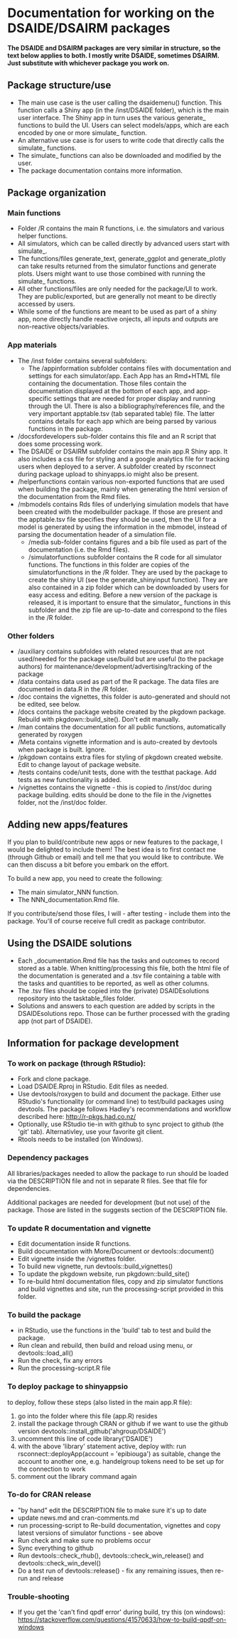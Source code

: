 # Documentation for working on the DSAIDE/DSAIRM packages

**The DSAIDE and DSAIRM packages are very similar in structure, so the text below applies to both. I mostly write DSAIDE, sometimes DSAIRM. Just substitute with whichever package you work on.**

## Package structure/use 
* The main use case is the user calling the dsaidemenu() function. This function calls a Shiny app (in the /inst/DSAIDE folder), which is the main user interface. The Shiny app in turn uses the various generate_ functions to build the UI. Users can select models/apps, which are each encoded by one or more simulate_ function. 
* An alternative use case is for users to write code that directly calls the simulate_ functions.
* The simulate_ functions can also be downloaded and modified by the user.
* The package documentation contains more information.

## Package organization

### Main functions
* Folder /R contains the main R functions, i.e. the simulators and various helper functions. 
* All simulators, which can be called directly by advanced users start with simulate_. 
* The functions/files generate_text, generate_ggplot and generate_plotly can take results returned from the simulator functions and generate plots. Users might want to use those combined with running the simulate_ functions. 
* All other functions/files are only needed for the package/UI to work. They are public/exported, but are generally not meant to be directly accessed by users.
* While some of the functions are meant to be used as part of a shiny app, none directly handle reactive onjects, all inputs and outputs are non-reactive objects/variables.

### App materials
* The /inst folder contains several subfolders: 
  * The /appinformation subfolder contains files with documentation and settings for each simulator/app. Each App has an Rmd+HTML file containing the documentation. Those files contain the documentation displayed at the bottom of each app, and app-specific settings that are needed for proper display and running through the UI. There is also a bibliography/references file, and the very important apptable.tsv (tab separated table) file. The latter contains details for each app which are being parsed by various functions in the package.
 * /docsfordevelopers sub-folder contains this file and an R script that does some processing work.
  * The DSAIDE or DSAIRM subfolder contains the main app.R Shiny app. It also includes a css file for styling and a google analytics file for tracking users when deployed to a server. A subfolder created by rsconnect during package upload to shinyapps.io might also be present. 
* /helperfunctions contain various non-exported functions that are used when building the package, mainly when generating the html version of the documentation from the Rmd files.
* /mbmodels contains Rds files of underlying simulation models that have been created with the modelbuilder package. If those are present and the apptable.tsv file specifies they should be used, then the UI for a model is generated by using the information in the mbmodel, instead of parsing the documentation header of a simulation file. 
  * /media sub-folder contains figures and a bib file used as part of the documentation (i.e. the Rmd files). 
  * /simulatorfunctions subfolder contains the R code for all simulator functions. The functions in this folder are copies of the simulatorfunctions in the /R folder. They are used by the package to create the shiny UI (see the generate_shinyinput function). They are also contained in a zip folder which can be downloaded by users for easy access and editing. Before a new version of the package is released, it is important to ensure that the simulator_ functions in this subfolder and the zip file are up-to-date and correspond to the files in the /R folder.


### Other folders

* /auxiliary contains subfoldes with related resources that are not used/needed for the package use/build but are useful (to the package authors) for maintenance/development/advertising/tracking of the package
* /data contains data used as part of the R package. The data files are documented in data.R in the /R folder.
* /doc contains the vignettes, this folder is auto-generated and should not be edited, see below.
* /docs contains the package website created by the pkgdown package. Rebuild with pkgdown::build_site(). Don't edit manually.
* /man contains the documentation for all public functions, automatically generated by roxygen
* /Meta contains vignette information and is auto-created by devtools when package is built. Ignore.
* /pkgdown contains extra files for styling of pkgdown created website. Edit to change layout of package website.
* /tests contains code/unit tests, done with the testthat package. Add tests as new functionality is added.
* /vignettes contains the vignette - this is copied to /inst/doc during package building. edits should be done to the file in the /vignettes folder, not the /inst/doc folder.

## Adding new apps/features

If you plan to build/contribute new apps or new features to the package, I would be delighted to include them! 
The best idea is to first contact me (through Github or email) and tell me that you would like to contribute. We can then discuss a bit before you embark on the effort. 

To build a new app, you need to create the following:

* The main simulator_NNN function.
* The NNN_documentation.Rmd file.

If you contribute/send those files, I will - after testing - include them into the package. You'll of course receive full credit as package contributor.

## Using the DSAIDE solutions
* Each _documentation.Rmd file has the tasks and outcomes to record stored as a table. When knitting/processing this file, both the html file of the documentation is generated and a .tsv file containing a table with the tasks and quantities to be reported, as well as other columns.
* The .tsv files should be copied into the (private) DSAIDEsolutions repository into the tasktable_files folder.
* Solutions and answers to each question are added by scripts in the DSAIDEsolutions repo. Those can be further processed with the grading app (not part of DSAIDE). 




## Information for package development

### To work on package (through RStudio): 
* Fork and clone package.
* Load DSAIDE.Rproj in RStudio. Edit files as needed.
* Use devtools/roxygen to build and document the package. Either use RStudio's functionality (or command line) to test/build packages using devtools. The package follows Hadley's recommendations and workflow described here: http://r-pkgs.had.co.nz/
* Optionally, use RStudio tie-in with github to sync project to github (the 'git' tab). Alternativley, use your favorite git client.
* Rtools needs to be installed (on Windows).

### Dependency packages 
All libraries/packages needed to allow the package to run should be loaded via the DESCRIPTION file and not in separate R files. See that file for dependencies.

Additional packages are needed for development (but not use) of the package. Those are listed in the suggests section of the DESCRIPTION file. 

### To update R documentation and vignette
* Edit documentation inside R functions. 
* Build documentation with More/Document or devtools::document()
* Edit vignette inside the /vignettes folder.
* To build new vignette, run devtools::build_vignettes()
* To update the pkgdown website, run pkgdown::build_site()
* To re-build html documentation files, copy and zip simulator functions and build vignettes and site, run the processing-script provided in this folder.

### To build the package
* in RStudio, use the functions in the 'build' tab to test and build the package.
* Run clean and rebuild, then build and reload using menu, or devtools::load_all()
* Run the check, fix any errors 
* Run the processing-script.R file

### To deploy package to shinyappsio
to deploy, follow these steps (also listed in the main app.R file):
1. go into the folder where this file (app.R) resides
2. install the package through CRAN or github if we want to use the github version
devtools::install_github('ahgroup/DSAIDE')
3. uncomment this line of code
library('DSAIDE')
4. with the above 'library' statement active, deploy with:
 run rsconnect::deployApp(account = 'epibiouga')
 as suitable, change the account to another one, e.g. handelgroup
 tokens need to be set up for the connection to work
5. comment out the library command again

### To-do for CRAN release  
* "by hand" edit the DESCRIPTION file to make sure it's up to date
* update news.md and cran-comments.md
* run processing-script to Re-build documentation, vignettes and copy latest versions of simulator functions - see above
* Run check and make sure no problems occur
* Sync everything to github
* Run devtools::check_rhub(), devtools::check_win_release() and devtools::check_win_devel()
* Do a test run of devtools::release() - fix any remaining issues, then re-run and release

### Trouble-shooting
* If you get the 'can't find qpdf error' during build, try this (on windows): https://stackoverflow.com/questions/41570633/how-to-build-qpdf-on-windows
